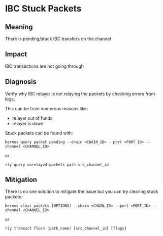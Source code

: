 # IBC Stuck Packets

## Meaning

There is pending/stuck IBC transfers on the channel

## Impact

IBC transactions are not going through

## Diagnosis

Verify why IBC relayer is not relaying the packets by checking errors from logs.

This can be from numerous reasons like:

- relayer out of funds
- relayer is down

Stuck packets can be found with:

```shell
hermes query packet pending --chain <CHAIN_ID> --port <PORT_ID> --channel <CHANNEL_ID>
```

or

```shell
rly query unrelayed-packets path src_channel_id
```

## Mitigation

There is no one solution to mitigate the issue but you can try clearing stuck packets:

```shell
hermes clear packets [OPTIONS] --chain <CHAIN_ID> --port <PORT_ID> --channel <CHANNEL_ID>
```

or

```shell
rly transact flush [path_name] [src_channel_id] [flags]
```
